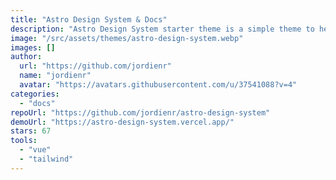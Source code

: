 ```yaml
---
title: "Astro Design System & Docs"
description: "Astro Design System starter theme is a simple theme to help you document your styleguide, components, patterns and more."
image: "/src/assets/themes/astro-design-system.webp"
images: []
author:
  url: "https://github.com/jordienr"
  name: "jordienr"
  avatar: "https://avatars.githubusercontent.com/u/37541088?v=4"
categories:
  - "docs"
repoUrl: "https://github.com/jordienr/astro-design-system"
demoUrl: "https://astro-design-system.vercel.app/"
stars: 67
tools:
  - "vue"
  - "tailwind"
---
```

